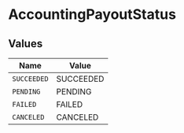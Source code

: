 # AccountingPayoutStatus


## Values

| Name        | Value       |
| ----------- | ----------- |
| `SUCCEEDED` | SUCCEEDED   |
| `PENDING`   | PENDING     |
| `FAILED`    | FAILED      |
| `CANCELED`  | CANCELED    |